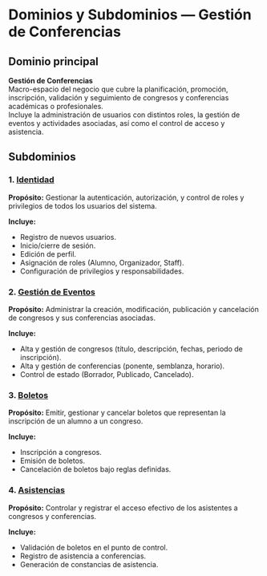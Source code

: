 # Dominios y Subdominios — Gestión de Conferencias

## Dominio principal
**Gestión de Conferencias**  
Macro-espacio del negocio que cubre la planificación, promoción, inscripción, validación y seguimiento de congresos y conferencias académicas o profesionales.  
Incluye la administración de usuarios con distintos roles, la gestión de eventos y actividades asociadas, así como el control de acceso y asistencia.

## Subdominios

### 1. [Identidad](../subdominios/identidad-1/identidad-1.md)
**Propósito:** Gestionar la autenticación, autorización, y control de roles y privilegios de todos los usuarios del sistema.

**Incluye:**
- Registro de nuevos usuarios.
- Inicio/cierre de sesión.
- Edición de perfil.
- Asignación de roles (Alumno, Organizador, Staff).
- Configuración de privilegios y responsabilidades.

### 2. [Gestión de Eventos](../subdominios/gestion-de-eventos-2/gestion-de-eventos-2.md)
**Propósito:** Administrar la creación, modificación, publicación y cancelación de congresos y sus conferencias asociadas.

**Incluye:**
- Alta y gestión de congresos (título, descripción, fechas, periodo de inscripción).
- Alta y gestión de conferencias (ponente, semblanza, horario).
- Control de estado (Borrador, Publicado, Cancelado).

### 3. [Boletos](../subdominios/boletos-3/boletos-3.md)
**Propósito:** Emitir, gestionar y cancelar boletos que representan la inscripción de un alumno a un congreso.

**Incluye:**
- Inscripción a congresos.
- Emisión de boletos.
- Cancelación de boletos bajo reglas definidas.

### 4. [Asistencias](../subdominios/asistencias-4/asistencias-4.md)
**Propósito:** Controlar y registrar el acceso efectivo de los asistentes a congresos y conferencias.

**Incluye:**
- Validación de boletos en el punto de control.
- Registro de asistencia a conferencias.
- Generación de constancias de asistencia.
